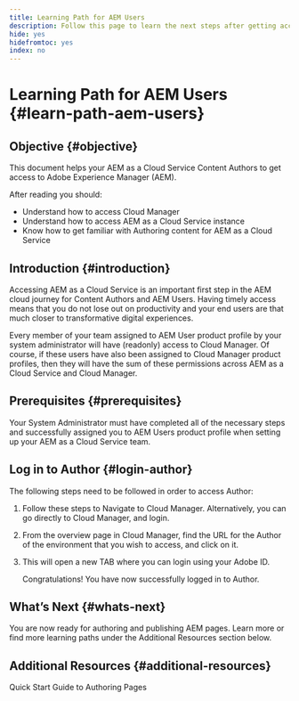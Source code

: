 ```yaml
---
title: Learning Path for AEM Users
description: Follow this page to learn the next steps after getting access, if you are an AEM User
hide: yes
hidefromtoc: yes
index: no
---
```

# Learning Path for AEM Users {#learn-path-aem-users}

## Objective {#objective}

This document helps your AEM as a Cloud Service Content Authors to get access to Adobe Experience Manager (AEM). 

After reading you should:

* Understand how to access Cloud Manager
* Understand how to access AEM as a Cloud Service instance
* Know how to get familiar with Authoring content for AEM as a Cloud Service

## Introduction  {#introduction}

Accessing AEM as a Cloud Service is an important first step in the AEM cloud journey for Content Authors and AEM Users. Having timely access means that you do not lose out on productivity and your end users are that much closer to transformative digital experiences.

Every member of your team assigned to AEM User product profile by your system administrator will have (readonly) access to Cloud Manager. Of course, if these users have also been assigned to Cloud Manager product profiles, then they will have the sum of these permissions across AEM as a Cloud Service and Cloud Manager.

## Prerequisites  {#prerequisites}

Your System Administrator must have completed all of the necessary steps and successfully assigned you to AEM Users product profile when setting up your AEM as a Cloud Service team.

## Log in to Author {#login-author}

The following steps need to be followed in order to access Author:

1. Follow these steps to Navigate to Cloud Manager. Alternatively, you can go directly to Cloud Manager, and login.

1. From the overview page in Cloud Manager, find the URL for the Author of the environment that you wish to access, and click on it.

1. This will open a new TAB where you can login using your Adobe ID.

   Congratulations! You have now successfully logged in to Author.

## What’s Next {#whats-next}

You are now ready for authoring and publishing AEM pages. Learn more or find more learning paths under the Additional Resources section below. 


## Additional Resources {#additional-resources}

Quick Start Guide to Authoring Pages